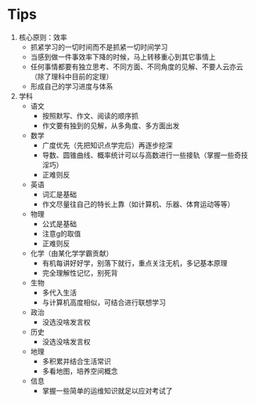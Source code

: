 # Tips

1. 核心原则：效率
   - 抓紧学习的一切时间而不是抓紧一切时间学习
   - 当感到做一件事效率下降的时候，马上转移重心到其它事情上
   - 任何事情都要有独立思考、不同方面、不同角度的见解、不要人云亦云（除了理科中目前的定理）
   - 形成自己的学习进度与体系
2. 学科
   - 语文
       - 按照默写、作文、阅读的顺序抓
       - 作文要有独到的见解，从多角度、多方面出发
   - 数学
       - 广度优先（先把知识点学完后）再逐步挖深
       - 导数、圆锥曲线、概率统计可以与高数进行一些接轨（掌握一些奇技淫巧）
       - 正难则反
   - 英语
       - 词汇是基础
       - 作文尽量往自己的特长上靠（如计算机、乐器、体育运动等等）
   - 物理
       - 公式是基础
       - 注意g的取值
       - 正难则反
   - 化学（由某化学学霸贡献）
       - 有机每讲好好学，别落下就行，重点关注无机，多记基本原理
       - 完全理解性记忆，别死背
   - 生物
       - 多代入生活
       - 与计算机高度相似，可结合进行联想学习
   - 政治
       - 没选没啥发言权
   - 历史
       - 没选没啥发言权
   - 地理
       - 多积累并结合生活常识
       - 多看地图，培养空间概念
   - 信息
       - 掌握一些简单的运维知识就足以应对考试了
